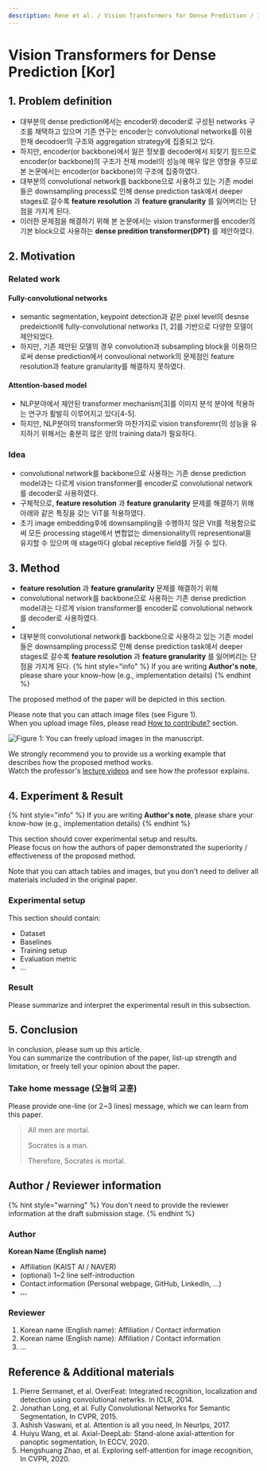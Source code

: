 ```yaml
---
description: Rene et al. / Vision Transformers for Dense Prediction / ICCV 2021
---
```


# Vision Transformers for Dense Prediction \[Kor\]

##  1. Problem definition

* 대부분의 dense prediction에서는 encoder와 decoder로 구성된 networks 구조를 채택하고 있으며 기존 연구는 encoder는 convolutional networks를 이용한채 decodoer의 구조와 aggregation strategy에 집중되고 있다.
* 하지만, encoder(or backbone)에서 잃은 정보를 decoder에서 되찾기 힘드므로 encoder(or backbone)의 구조가 전체 model의 성능에 매우 많은 영향을 주므로 본 논문에서는 encoder(or backbone)의 구조에 집중하였다.
* 대부분의 convolutional network를 backbone으로 사용하고 있는 기존 model들은 downsampling process로 인해 dense prediction task에서 deeper stages로 갈수록 **feature resolution** 과 **feature granularity** 를 잃어버리는 단점을 가지게 된다.
* 이러한 문제점을 해결하기 위해 본 논문에서는 vision transformer를 encoder의 기본 block으로 사용하는 **dense predition transformer(DPT)** 를 제안하였다.


## 2. Motivation

### Related work
#### Fully-convolutional networks
* semantic segmentation, keypoint detection과 같은 pixel level의 desnse predeiction에 fully-convolutional networks [1, 2]를 기반으로 다양한 모델이 제안되었다.
* 하지만, 기존 제안된 모델의 경우 convolution과 subsampling block을 이용하므로써 dense prediction에서 convoulional network의 문제점인 feature resolution과 feature granularity를 해결하지 못하였다.
#### Attention-based model
* NLP분야에서 제안된 transformer mechanism[3]를 이미지 분석 분야에 적용하는 연구가 활발히 이루어지고 있다[4-5].
* 하지만, NLP분야의 transformer와 마찬가지로 vision transforemr(의 성능을 유지하기 위해서는 충분히 많은 양의 training data가 필요하다.

### Idea
* convolutional network를 backbone으로 사용하는 기존 dense prediction model과는 다르게 vision transformer를 encoder로 convolutional network를 decoder로 사용하였다.
* 구체적으로, **feature resolution** 과 **feature granularity** 문제를 해결하기 위해 아래와 같은 특징을 갖는 ViT를 적용하였다. 
* 초기 image embedding후에 downsampling을 수행하지 않은 Vit를 적용함으로써 모든 processing  stage에서 변합없는 dimensionality의 representional을 유지할 수 있으며 매 stage마다 global receptive field를 가질 수 있다.


## 3. Method
* **feature resolution** 과 **feature granularity** 문제를 해결하기 위해 
* convolutional network를 backbone으로 사용하는 기존 dense prediction model과는 다르게 vision transformer를 encoder로 convolutional network를 decoder로 사용하였다.
* 
* 대부분의 convolutional network를 backbone으로 사용하고 있는 기존 model들은 downsampling process로 인해 dense prediction task에서 deeper stages로 갈수록 **feature resolution** 과 **feature granularity** 를 잃어버리는 단점을 가지게 된다.
{% hint style="info" %}
If you are writing **Author's note**, please share your know-how \(e.g., implementation details\)
{% endhint %}

The proposed method of the paper will be depicted in this section.

Please note that you can attach image files \(see Figure 1\).  
When you upload image files, please read [How to contribute?](../../how-to-contribute.md#image-file-upload) section.

![Figure 1: You can freely upload images in the manuscript.](../../.gitbook/assets/how-to-contribute/cat-example.jpg)

We strongly recommend you to provide us a working example that describes how the proposed method works.  
Watch the professor's [lecture videos](https://www.youtube.com/playlist?list=PLODUp92zx-j8z76RaVka54d3cjTx00q2N) and see how the professor explains.

## 4. Experiment & Result

{% hint style="info" %}
If you are writing **Author's note**, please share your know-how \(e.g., implementation details\)
{% endhint %}

This section should cover experimental setup and results.  
Please focus on how the authors of paper demonstrated the superiority / effectiveness of the proposed method.

Note that you can attach tables and images, but you don't need to deliver all materials included in the original paper.

### Experimental setup

This section should contain:

* Dataset
* Baselines
* Training setup
* Evaluation metric
* ...

### Result

Please summarize and interpret the experimental result in this subsection.

## 5. Conclusion

In conclusion, please sum up this article.  
You can summarize the contribution of the paper, list-up strength and limitation, or freely tell your opinion about the paper.

### Take home message \(오늘의 교훈\)

Please provide one-line \(or 2~3 lines\) message, which we can learn from this paper.

> All men are mortal.
>
> Socrates is a man.
>
> Therefore, Socrates is mortal.

## Author / Reviewer information

{% hint style="warning" %}
You don't need to provide the reviewer information at the draft submission stage.
{% endhint %}

### Author

**Korean Name \(English name\)** 

* Affiliation \(KAIST AI / NAVER\)
* \(optional\) 1~2 line self-introduction
* Contact information \(Personal webpage, GitHub, LinkedIn, ...\)
* **...**

### Reviewer

1. Korean name \(English name\): Affiliation / Contact information
2. Korean name \(English name\): Affiliation / Contact information
3. ...

## Reference & Additional materials

1. Pierre Sermanet, et al. OverFeat: Integrated recognition, localization and detection using convolutional netwrks. In ICLR, 2014.
2. Jonathan Long, et al. Fully Convolutional Networks for Semantic Segmentation, In CVPR, 2015.
3. Ashish Vaswani, et al. Attention is all you need, In NeurIps, 2017.
4. Huiyu Wang, et al. Axial-DeepLab: Stand-alone axial-attention for panoptic segmentation, In ECCV, 2020.
5. Hengshuang Zhao, et al. Exploring self-attention for image recognition, In CVPR, 2020.



